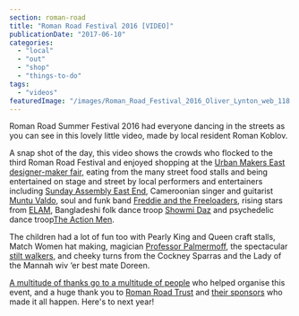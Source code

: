 ```yaml
---
section: roman-road
title: "Roman Road Festival 2016 [VIDEO]"
publicationDate: "2017-06-10"
categories: 
  - "local"
  - "out"
  - "shop"
  - "things-to-do"
tags: 
  - "videos"
featuredImage: "/images/Roman_Road_Festival_2016_Oliver_Lynton_web_118.jpg"
---
```


Roman Road Summer Festival 2016 had everyone dancing in the streets as you can see in this lovely little video, made by local resident Roman Koblov.

A snap shot of the day, this video shows the crowds who flocked to the third Roman Road Festival and enjoyed shopping at the [Urban Makers East designer-maker fair,](https://urbanmakerseast.co.uk/) eating from the many street food stalls and being entertained on stage and street by local performers and entertainers including [Sunday Assembly East End](https://nationbuilder.sundayassembly.com/londoneastend_beginnings), Cameroonian singer and guitarist [Muntu Valdo](https://www.muntuvaldo.co.uk/), soul and funk band [Freddie and the Freeloaders](https://freddieandthefreeloaders.com/), rising stars from [ELAM](https://www.elam.co.uk/), Bangladeshi folk dance troop [Showmi Daz](https://www.showmidas.com/) and psychedelic dance troop[The Action Men](https://www.facebook.com/TheActionMen/).

The children had a lot of fun too with Pearly King and Queen craft stalls, Match Women hat making, magician [Professor Palmermoff](https://palmermoff.com/), the spectacular [stilt walkers](https://fipa.org.uk/), and cheeky turns from the Cockney Sparras and the Lady of the Mannah wiv ‘er best mate Doreen.

[A multitude of thanks go to a multitude of people](https://romanroadlondon.com/summer-festival-2016-sponsors-volunteers-thank-you/) who helped organise this event, and a huge thank you to [Roman Road Trust](https://www.romanroadtrust.co.uk) and [their sponsors](https://romanroadlondon.com/sponsors-and-partners/) who made it all happen. Here's to next year!
